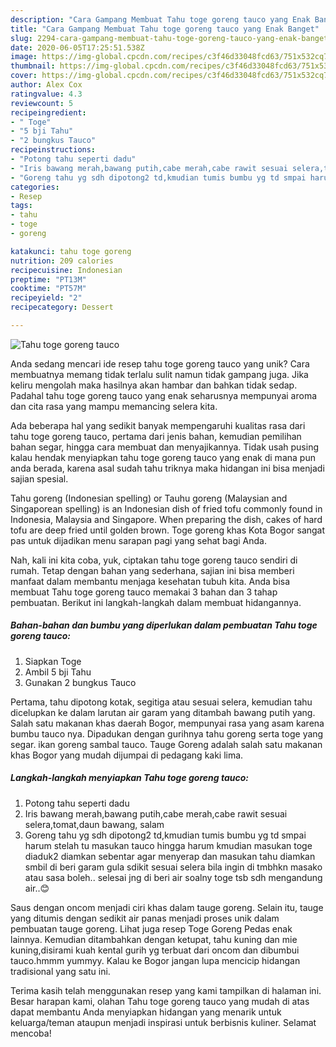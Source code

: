 ```yaml
---
description: "Cara Gampang Membuat Tahu toge goreng tauco yang Enak Banget"
title: "Cara Gampang Membuat Tahu toge goreng tauco yang Enak Banget"
slug: 2294-cara-gampang-membuat-tahu-toge-goreng-tauco-yang-enak-banget
date: 2020-06-05T17:25:51.538Z
image: https://img-global.cpcdn.com/recipes/c3f46d33048fcd63/751x532cq70/tahu-toge-goreng-tauco-foto-resep-utama.jpg
thumbnail: https://img-global.cpcdn.com/recipes/c3f46d33048fcd63/751x532cq70/tahu-toge-goreng-tauco-foto-resep-utama.jpg
cover: https://img-global.cpcdn.com/recipes/c3f46d33048fcd63/751x532cq70/tahu-toge-goreng-tauco-foto-resep-utama.jpg
author: Alex Cox
ratingvalue: 4.3
reviewcount: 5
recipeingredient:
- " Toge"
- "5 bji Tahu"
- "2 bungkus Tauco"
recipeinstructions:
- "Potong tahu seperti dadu"
- "Iris bawang merah,bawang putih,cabe merah,cabe rawit sesuai selera,tomat,daun bawang, salam"
- "Goreng tahu yg sdh dipotong2 td,kmudian tumis bumbu yg td smpai harum stelah tu masukan tauco hingga harum kmudian masukan toge diaduk2 diamkan sebentar agar menyerap dan masukan tahu diamkan smbil di beri garam gula sdikit sesuai selera bila ingin di tmbhkn masako atau sasa boleh.. selesai jng di beri air soalny toge tsb sdh mengandung air..😊"
categories:
- Resep
tags:
- tahu
- toge
- goreng

katakunci: tahu toge goreng 
nutrition: 209 calories
recipecuisine: Indonesian
preptime: "PT13M"
cooktime: "PT57M"
recipeyield: "2"
recipecategory: Dessert

---
```



![Tahu toge goreng tauco](https://img-global.cpcdn.com/recipes/c3f46d33048fcd63/751x532cq70/tahu-toge-goreng-tauco-foto-resep-utama.jpg)

Anda sedang mencari ide resep tahu toge goreng tauco yang unik? Cara membuatnya memang tidak terlalu sulit namun tidak gampang juga. Jika keliru mengolah maka hasilnya akan hambar dan bahkan tidak sedap. Padahal tahu toge goreng tauco yang enak seharusnya mempunyai aroma dan cita rasa yang mampu memancing selera kita.

Ada beberapa hal yang sedikit banyak mempengaruhi kualitas rasa dari tahu toge goreng tauco, pertama dari jenis bahan, kemudian pemilihan bahan segar, hingga cara membuat dan menyajikannya. Tidak usah pusing kalau hendak menyiapkan tahu toge goreng tauco yang enak di mana pun anda berada, karena asal sudah tahu triknya maka hidangan ini bisa menjadi sajian spesial.

Tahu goreng (Indonesian spelling) or Tauhu goreng (Malaysian and Singaporean spelling) is an Indonesian dish of fried tofu commonly found in Indonesia, Malaysia and Singapore. When preparing the dish, cakes of hard tofu are deep fried until golden brown. Toge goreng khas Kota Bogor sangat pas untuk dijadikan menu sarapan pagi yang sehat bagi Anda.


Nah, kali ini kita coba, yuk, ciptakan tahu toge goreng tauco sendiri di rumah. Tetap dengan bahan yang sederhana, sajian ini bisa memberi manfaat dalam membantu menjaga kesehatan tubuh kita. Anda bisa membuat Tahu toge goreng tauco memakai 3 bahan dan 3 tahap pembuatan. Berikut ini langkah-langkah dalam membuat hidangannya.

<!--inarticleads1-->

##### Bahan-bahan dan bumbu yang diperlukan dalam pembuatan Tahu toge goreng tauco:

1. Siapkan  Toge
1. Ambil 5 bji Tahu
1. Gunakan 2 bungkus Tauco


Pertama, tahu dipotong kotak, segitiga atau sesuai selera, kemudian tahu dicelupkan ke dalam larutan air garam yang ditambah bawang putih yang. Salah satu makanan khas daerah Bogor, mempunyai rasa yang asam karena bumbu tauco nya. Dipadukan dengan gurihnya tahu goreng serta toge yang segar. ikan goreng sambal tauco. Tauge Goreng adalah salah satu makanan khas Bogor yang mudah dijumpai di pedagang kaki lima. 

<!--inarticleads2-->

##### Langkah-langkah menyiapkan Tahu toge goreng tauco:

1. Potong tahu seperti dadu
1. Iris bawang merah,bawang putih,cabe merah,cabe rawit sesuai selera,tomat,daun bawang, salam
1. Goreng tahu yg sdh dipotong2 td,kmudian tumis bumbu yg td smpai harum stelah tu masukan tauco hingga harum kmudian masukan toge diaduk2 diamkan sebentar agar menyerap dan masukan tahu diamkan smbil di beri garam gula sdikit sesuai selera bila ingin di tmbhkn masako atau sasa boleh.. selesai jng di beri air soalny toge tsb sdh mengandung air..😊


Saus dengan oncom menjadi ciri khas dalam tauge goreng. Selain itu, tauge yang ditumis dengan sedikit air panas menjadi proses unik dalam pembuatan tauge goreng. Lihat juga resep Toge Goreng Pedas enak lainnya. Kemudian ditambahkan dengan ketupat, tahu kuning dan mie kuning,disirami kuah kental gurih yg terbuat dari oncom dan dibumbui tauco.hmmm yummyy. Kalau ke Bogor jangan lupa mencicip hidangan tradisional yang satu ini. 

Terima kasih telah menggunakan resep yang kami tampilkan di halaman ini. Besar harapan kami, olahan Tahu toge goreng tauco yang mudah di atas dapat membantu Anda menyiapkan hidangan yang menarik untuk keluarga/teman ataupun menjadi inspirasi untuk berbisnis kuliner. Selamat mencoba!
